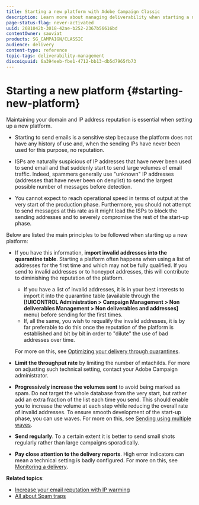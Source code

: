 ```yaml
---
title: Starting a new platform with Adobe Campaign Classic
description: Learn more about managing deliverability when starting a new platform with Adobe Campaign Classic.
page-status-flag: never-activated
uuid: 2681042b-3018-42ae-b252-2367b56616bd
contentOwner: sauviat
products: SG_CAMPAIGN/CLASSIC
audience: delivery
content-type: reference
topic-tags: deliverability-management
discoiquuid: 6a394eeb-fbe1-4712-bb13-db5d7965fb73
---
```


# Starting a new platform {#starting-new-platform}

Maintaining your domain and IP address reputation is essential when setting up a new platform.

* Starting to send emails is a sensitive step because the platform does not have any history of use and, when the sending IPs have never been used for this purpose, no reputation.

* ISPs are naturally suspicious of IP addresses that have never been used to send email and that suddenly start to send large volumes of email traffic. Indeed, spammers generally use "unknown" IP addresses (addresses that have never been on denylist) to send the largest possible number of messages before detection.

* You cannot expect to reach operational speed in terms of output at the very start of the production phase. Furthermore, you should not attempt to send messages at this rate as it might lead the ISPs to block the sending addresses and to severely compromise the rest of the start-up phase.

Below are listed the main principles to be followed when starting up a new platform:

* If you have this information, **import invalid addresses into the quarantine table**. 
    Starting a platform often happens when using a list of addresses for the first time and which may not be fully qualified. If you send to invalid addresses or to honeypot addresses, this will contribute to diminishing the reputation of the platform.

    * If you have a list of invalid addresses, it is in your best interests to import it into the quarantine table (available through the **[!UICONTROL Administration > Campaign Management > Non deliverables Management > Non deliverables and addresses]** menu) before sending for the first times.
    * If, all the same, you wish to requalify the invalid addresses, it is by far preferable to do this once the reputation of the platform is established and bit by bit in order to "dilute" the use of bad addresses over time.

    For more on this, see [Optimizing your delivery through quarantines](../../delivery/using/understanding-quarantine-management.md#optimizing-your-delivery-through-quarantines).
* **Limit the throughput rate** by limiting the number of mtachilds. For more on adjusting such technical setting, contact your Adobe Campaign administrator.
* **Progressively increase the volumes sent** to avoid being marked as spam. Do not target the whole database from the very start, but rather add an extra fraction of the list each time you send. This should enable you to increase the volume at each step while reducing the overall rate of invalid addresses. To ensure smooth development of the start-up phase, you can use waves. For more on this, see [Sending using multiple waves](../../delivery/using/steps-sending-the-delivery.md#sending-using-multiple-waves).
* **Send regularly**. To a certain extent it is better to send small shots regularly rather than large campaigns sporadically.
* **Pay close attention to the delivery reports**. High error indicators can mean a technical setting is badly configured. For more on this, see [Monitoring a delivery](../../delivery/using/monitoring-a-delivery.md).

**Related topics**:
* [Increase your email reputation with IP warming](https://helpx.adobe.com/campaign/kb/increase-email-rep-ip-warming.html)
* [All about Spam traps](https://helpx.adobe.com/campaign/kb/spam-traps.html)